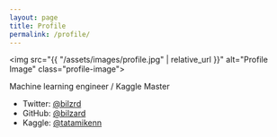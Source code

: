```yaml
---
layout: page
title: Profile
permalink: /profile/
---
```


<img src="{{ "/assets/images/profile.jpg" | relative_url }}" alt="Profile Image" class="profile-image">

Machine learning engineer / Kaggle Master

- Twitter: [@bilzrd](https://x.com/bilzrd)
- GitHub: [@bilzard](https://github.com/bilzard)
- Kaggle: [@tatamikenn](https://kaggle.com/tatamikenn)